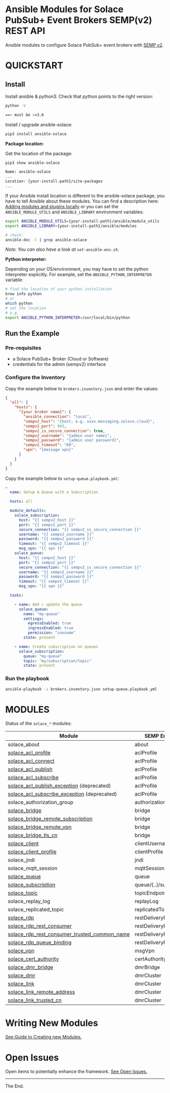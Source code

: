 # Ansible Modules for Solace PubSub+ Event Brokers SEMP(v2) REST API

Ansible modules to configure Solace PubSub+ event brokers with [SEMP v2](https://docs.solace.com/SEMP/Using-SEMP.htm).

# QUICKSTART

## Install

Install ansible & python3.
Check that python points to the right version:
````bash
python -V

==> must be >=3.6
````

Install / upgrade ansible-solace:
````bash
pip3 install ansible-solace
````

**Package location:**

Get the location of the package:
````bash
pip3 show ansible-solace

Name: ansible-solace
...
Location: {your-install-path}/site-packages
...
````
If your Ansible install location is different to the ansible-solace package, you have to tell Ansible about these modules.
You can find a description here: [Adding modules and plugins locally](https://docs.ansible.com/ansible/latest/dev_guide/developing_locally.html#adding-a-module-locally)
or you can set the `ANSIBLE_MODULE_UTILS` and `ANSIBLE_LIBRARY` environment variables:

```bash
export ANSIBLE_MODULE_UTILS={your-install-path}/ansible/module_utils
export ANSIBLE_LIBRARY={your-install-path}/ansible/modules

# check:
ansible-doc -l | grep ansible-solace

```

_Note: You can also have a look at `set-ansible-env.sh`._

**Python interpreter:**

Depending on your OS/environment, you may have to set the python interpreter explicitly.
For example, set the `ANSIBLE_PYTHON_INTERPRETER` variable:
````bash
# find the location of your python installation
brew info python
# or
which python
# set the location
# e.g.
export ANSIBLE_PYTHON_INTERPRETER=/usr/local/bin/python
````


## Run the Example

### Pre-requisites

* a Solace PubSub+ Broker (Cloud or Software)
* credentials for the admin (sempv2) interface

### Configure the Inventory

Copy the example below to `brokers.inventory.json` and enter the values:

````json
{
  "all": {
    "hosts": {
      "{your broker name}": {
        "ansible_connection": "local",
        "sempv2_host": "{host, e.g. xxxx.messaging.solace.cloud}",
        "sempv2_port": 943,
        "sempv2_is_secure_connection": true,
        "sempv2_username": "{admin user name}",
        "sempv2_password": "{admin user password}",
        "sempv2_timeout": "60",
        "vpn": "{message vpn}"
      }
    }
  }
}
````

Copy the example below to `setup-queue.playbook.yml`:

````yaml
-
  name: Setup A Queue with a Subscription

  hosts: all

  module_defaults:
    solace_subscription:
      host: "{{ sempv2_host }}"
      port: "{{ sempv2_port }}"
      secure_connection: "{{ sempv2_is_secure_connection }}"
      username: "{{ sempv2_username }}"
      password: "{{ sempv2_password }}"
      timeout: "{{ sempv2_timeout }}"
      msg_vpn: "{{ vpn }}"
    solace_queue:
      host: "{{ sempv2_host }}"
      port: "{{ sempv2_port }}"
      secure_connection: "{{ sempv2_is_secure_connection }}"
      username: "{{ sempv2_username }}"
      password: "{{ sempv2_password }}"
      timeout: "{{ sempv2_timeout }}"
      msg_vpn: "{{ vpn }}"

  tasks:

    - name: Add / update the queue
      solace_queue:
        name: "my-queue"
        settings:
          egressEnabled: true
          ingressEnabled: true
          permission: "consume"
        state: present

    - name: Create subscription on queues
      solace_subscription:
        queue: "my-queue"
        topic: "my/subscription/topic"
        state: present

````
### Run the playbook

````bash
ansible-playbook -i brokers.inventory.json setup-queue.playbook.yml
````

# MODULES

Status of the `solace_*` modules:

| Module | SEMP Endpoint | Type | Status | Example |
| ------ | ------------- |:----:|:------:|:-------:|
| solace_about | about | Query | | |
| [solace_acl_profile](lib/ansible/modules/network/solace/solace_acl_profile.py) | aclProfile | Action | :sunny: | [:page_facing_up:](examples/solace_acl_profile.yml) |
| [solace_acl_connect](lib/ansible/modules/network/solace/solace_acl_connect.py) | aclProfile | Action | :sunny: | [:page_facing_up:](examples/solace_acl_profile.yml) |
| [solace_acl_publish](lib/ansible/modules/network/solace/solace_acl_publish.py) | aclProfile | Action | :sunny: | [:page_facing_up:](examples/solace_acl_profile.yml) |
| [solace_acl_subscribe](lib/ansible/modules/network/solace/solace_acl_subscribe.py) | aclProfile | Action | :sunny: | [:page_facing_up:](examples/solace_acl_profile.yml) |
| [solace_acl_publish_exception](lib/ansible/modules/network/solace/solace_acl_publish_exception.py) (deprecated) | aclProfile | Action | :sunny: |  |
| [solace_acl_subscribe_exception](lib/ansible/modules/network/solace/solace_acl_subscribe_exception.py) (deprecated) | aclProfile | Action | :sunny: |  |
| solace_authorization_group | authorizationGroup | Action | | |
| [solace_bridge](lib/ansible/modules/network/solace/solace_bridge.py) | bridge | Action | :sunny: | [:page_facing_up:](examples/solace_bridge.yml)|
| [solace_bridge_remote_subscription](lib/ansible/modules/network/solace/solace_bridge_remote_subscription.py) | bridge | Action | :sunny: | [:page_facing_up:](examples/solace_bridge.yml)|
| [solace_bridge_remote_vpn](lib/ansible/modules/network/solace/solace_bridge_remote_vpn.py) | bridge | Action | :sunny: | [:page_facing_up:](examples/solace_bridge.yml)|
| [solace_bridge_tls_cn](lib/ansible/modules/network/solace/solace_bridge_tls_cn.py) | bridge | Action | :sunny: | [:page_facing_up:](examples/solace_bridge.yml)|
| [solace_client](lib/ansible/modules/network/solace/solace_client.py) | clientUsername | Action | :sunny: | [:page_facing_up:](examples/solace_client.yml) |
| [solace_client_profile](lib/ansible/modules/network/solace/solace_client_profile.py) | clientProfile | Action | :sunny: | |
| solace_jndi | jndi | Action | | |
| solace_mqtt_session | mqttSession | Action | | |
| [solace_queue](lib/ansible/modules/network/solace/solace_queue.py) | queue | Action | :sunny: | [:page_facing_up:](examples/solace_queue.yml) [:page_facing_up:](examples/solace_queues_and_subscriptions.playbook.yml) |
| [solace_subscription](lib/ansible/modules/network/solace/solace_subscription.py) | queue/{..}/subscriptions | Action | :sunny: | [:page_facing_up:](examples/solace_queues_and_subscriptions.playbook.yml) |
| [solace_topic](lib/ansible/modules/network/solace/solace_topic.py) | topicEndpoint | Action | :sunny: | |
| solace_replay_log | replayLog | Action | | |
| solace_replicated_topic | replicatedTopic | Action | | |
| [solace_rdp](lib/ansible/modules/network/solace/solace_rdp.py) | restDeliveryPoint | Action | :sunny: | [:page_facing_up:](examples/solace_rdp.yml) |
| [solace_rdp_rest_consumer](lib/ansible/modules/network/solace/solace_rdp_rest_consumer.py) | restDeliveryPoint | Action | :sunny: | [:page_facing_up:](examples/solace_rdp.yml) |
| [solace_rdp_rest_consumer_trusted_common_name](lib/ansible/modules/network/solace/solace_rdp_rest_consumer_trusted_common_name.py) | restDeliveryPoint | Action | :sunny: |[:page_facing_up:](examples/solace_rdp.yml) |
| [solace_rdp_queue_binding](lib/ansible/modules/network/solace/solace_rdp_queue_binding.py) | restDeliveryPoint | Action | :sunny: | [:page_facing_up:](examples/solace_rdp.yml)|
| [solace_vpn](lib/ansible/modules/network/solace/solace_vpn.py) | msgVpn | Action | :sunny: | [:page_facing_up:](examples/solace_vpn.yml) |
| [solace_cert_authority](lib/ansible/modules/network/solace/solace_cert_authority.py) | certAuthority | Action | :sunny: | [:page_facing_up:](examples/solace_cert_authority.yml) |
| [solace_dmr_bridge](lib/ansible/modules/network/solace/solace_dmr_bridge.py) | dmrBridge | Action | :sunny: | [:page_facing_up:](examples/solace_dmr.yml) |
| [solace_dmr](lib/ansible/modules/network/solace/solace_dmr.py) | dmrCluster | Action | :sunny: | [:page_facing_up:](examples/solace_dmr.yml) |
| [solace_link](lib/ansible/modules/network/solace/solace_link.py) | dmrCluster | Action | :sunny: | [:page_facing_up:](examples/solace_dmr.yml) |
| [solace_link_remote_address](lib/ansible/modules/network/solace/solace_link_remote_address.py) | dmrCluster | Action | :sunny: | [:page_facing_up:](examples/solace_dmr.yml) |
| [solace_link_trusted_cn](lib/ansible/modules/network/solace/solace_link_trusted_cn.py) | dmrCluster | Action | :sunny: | [:page_facing_up:](examples/solace_dmr.yml) |

# Writing New Modules

[See Guide to Creating new Modules.](./GuideCreateModule.md)

# Open Issues

Open items to potentially enhance the framework.
[See Open Issues.](./OpenIssues.md)

---
The End.
